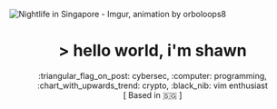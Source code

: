 ![Nightlife in Singapore - Imgur, animation by orboloops8](https://user-images.githubusercontent.com/19287477/99057153-58eba780-25d6-11eb-8033-88c5bd0bd7fe.gif)

<h1 align="center">> hello world, i'm shawn</h1>
<p align="center">:triangular_flag_on_post: cybersec, :computer: programming, :chart_with_upwards_trend: crypto, :black_nib: vim enthusiast<br/>[ Based in 🇸🇬 ]</p>
